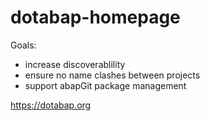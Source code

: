 # dotabap-homepage

Goals:
* increase discoverablility
* ensure no name clashes between projects
* support abapGit package management

https://dotabap.org

